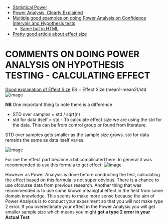 
+ [Statistical Power](https://www.youtube.com/watch?v=Rsc5znwR5FA)
+ [Power Analysis, Clearly Explained](https://www.youtube.com/watch?v=VX_M3tIyiYk&t=50s)
+ [Multiple good examples on doing Power Analysis on Confidence Intervals and Hypothesis tests](https://sphweb.bumc.bu.edu/otlt/mph-modules/bs/bs704_power/bs704_power_print.html)  
   + [Same but in HTML](https://sphweb.bumc.bu.edu/otlt/MPH-Modules/BS/BS704_Power/) 
+ [Pretty good article about effect size](https://github.com/AndresNamm/study/blob/main/statistics/effect_size.md)




# COMMENTS ON DOING POWER ANALYSIS ON HYPOTHESIS TESTING - CALCULATING EFFECT


[Good explanation of Effect Size](https://github.com/AndresNamm/study/blob/main/statistics/effect_size.md)
ES = Effect Size (mean1-mean2)/std  
![image](https://user-images.githubusercontent.com/21141607/159645046-edadc1f9-1b0b-4a4c-8bdb-cf2b95b77da8.png)


**NB** One important thing to note there is a difference

+ STD over samples = std / sqrt(n)    
+ std for data itself = std   - To calculate effect size we are using the std for the data. This can be from control group or found from literature. 


STD over samples gets smaller as the sample size grows. std for data remains the same as data itself varies. 



![image](https://user-images.githubusercontent.com/21141607/159644887-9cff4f53-fae9-4f7a-8b78-bdef8e6c5420.png)

For me the effect part became a bit complicated here. In general it was recommended to use this formula to get effect:
![image](https://user-images.githubusercontent.com/21141607/159643951-47053734-cd6b-4486-93df-11b118d71796.png)

However as Power Analysis is done before conducting the test, calculating the effect based on this formula is not super obvious. There is a chance to use ofcourse data from previous research. Another thing that was recommended is to use some known meanigful effect in the field from some domain knowledge. This seems to make more sense because the aim of Power Analysis is to conduct your experiment so that you will not make type 2 error. If you overestimate your effect in the Power Analysis you will get smaller sample size which means you might **get a type 2 error in your Actual Test**


